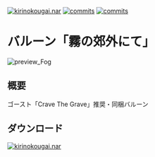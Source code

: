 [![kirinokougai.nar](https://img.shields.io/github/v/release/apxxxxxxe/kirinokougai?color=%237e7958&label=kirinokougai.nar&logo=github)](https://github.com/apxxxxxxe/kirinokougai/releases/latest/download/kirinokougai.nar) 
[![commits](https://img.shields.io/github/commit-activity/m/apxxxxxxe/kirinokougai?color=%237e7958)](https://github.com/apxxxxxxe/kirinokougai/commits/main)
[![commits](https://img.shields.io/tokei/lines/github/apxxxxxxe/kirinokougai?color=%237e7958)](https://github.com/apxxxxxxe/kirinokougai/commits/main)

# バルーン「霧の郊外にて」
![preview_Fog](https://user-images.githubusercontent.com/39634779/169829651-16ec11b5-c597-4d07-afe3-7f5b8c91fe01.png)
## 概要
ゴースト「Crave The Grave」推奨・同梱バルーン
## ダウンロード
[![kirinokougai.nar](https://img.shields.io/github/v/release/apxxxxxxe/kirinokougai?color=%237e7958&label=kirinokougai.nar&logo=github)](https://github.com/apxxxxxxe/kirinokougai/releases/latest/download/kirinokougai.nar) 
